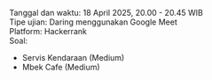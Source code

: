 Tanggal dan waktu: 18 April 2025,  20.00 - 20.45 WIB<br>
Tipe ujian: Daring menggunakan Google Meet<br>
Platform: Hackerrank<br>
Soal:
* Servis Kendaraan (Medium)
* Mbek Cafe (Medium)
